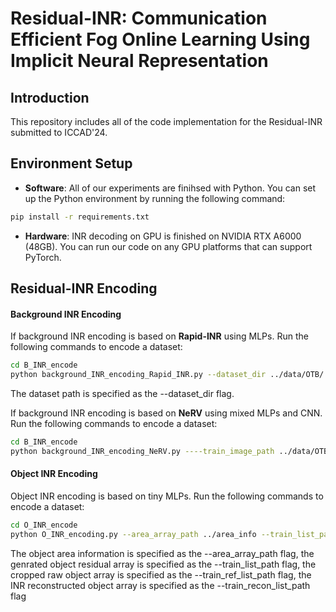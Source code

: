 # Residual-INR: Communication Efficient Fog Online Learning Using Implicit Neural Representation

## Introduction

This repository includes all of the code implementation for the Residual-INR submitted to ICCAD'24.

## Environment Setup

- **Software**: All of our experiments are finihsed with Python. You can set up the Python environment by running the following command:

```bash
pip install -r requirements.txt
```

- **Hardware**: INR decoding on GPU is finished on NVIDIA RTX A6000 (48GB). You can run our code on any GPU platforms that can support PyTorch.

## Residual-INR Encoding

#### Background INR Encoding

If background INR encoding is based on **Rapid-INR** using MLPs. Run the following commands to encode a dataset:

```bash
cd B_INR_encode
python background_INR_encoding_Rapid_INR.py --dataset_dir ../data/OTB/
```
The dataset path is specified as the --dataset_dir flag. 

If background INR encoding is based on **NeRV** using mixed MLPs and CNN. Run the following commands to encode a dataset:

```bash
cd B_INR_encode
python background_INR_encoding_NeRV.py ----train_image_path ../data/OTB/
```

#### Object INR Encoding

Object INR encoding is based on tiny MLPs. Run the following commands to encode a dataset:

```bash
cd O_INR_encode
python O_INR_encoding.py --area_array_path ../area_info --train_list_path ./residual_array --train_ref_list_path ./raw_object_array --train_recon_list_path ./B_INR_recon_object_array
```
The object area information is specified as the --area_array_path flag, the genrated object residual array is specified as the --train_list_path flag, the cropped raw object array is specified as the --train_ref_list_path flag, the INR reconstructed object array is specified as the --train_recon_list_path flag


